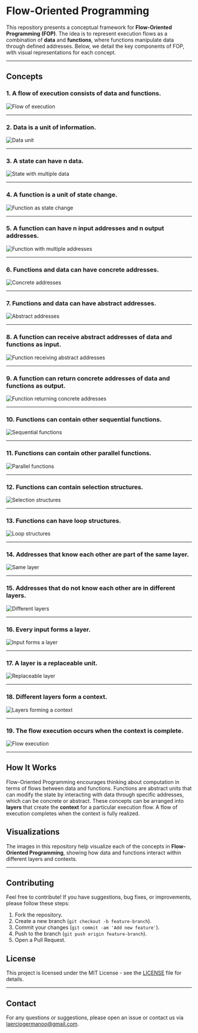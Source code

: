 # Flow-Oriented Programming

This repository presents a conceptual framework for **Flow-Oriented Programming (FOP)**. The idea is to represent execution flows as a combination of **data** and **functions**, where functions manipulate data through defined addresses. Below, we detail the key components of FOP, with visual representations for each concept.

---

## Concepts

### 1. A flow of execution consists of data and functions.  
![Flow of execution](./images/image1.png)

---

### 2. Data is a unit of information.  
![Data unit](./images/image2.png)

---

### 3. A state can have n data.  
![State with multiple data](./images/image3.png)

---

### 4. A function is a unit of state change.  
![Function as state change](./images/image4.png)

---

### 5. A function can have n input addresses and n output addresses.  
![Function with multiple addresses](./images/image5.png)

---

### 6. Functions and data can have concrete addresses.  
![Concrete addresses](./images/image6.png)

---

### 7. Functions and data can have abstract addresses.  
![Abstract addresses](./images/image7.png)

---

### 8. A function can receive abstract addresses of data and functions as input.  
![Function receiving abstract addresses](./images/image8.png)

---

### 9. A function can return concrete addresses of data and functions as output.  
![Function returning concrete addresses](./images/image9.png)

---

### 10. Functions can contain other sequential functions.  
![Sequential functions](./images/image10.png)

---

### 11. Functions can contain other parallel functions.  
![Parallel functions](./images/image11.png)

---

### 12. Functions can contain selection structures.  
![Selection structures](./images/image12.png)

---

### 13. Functions can have loop structures.  
![Loop structures](./images/image13.png)

---

### 14. Addresses that know each other are part of the same layer.  
![Same layer](./images/image14.png)

---

### 15. Addresses that do not know each other are in different layers.  
![Different layers](./images/image15.png)

---

### 16. Every input forms a layer.  
![Input forms a layer](./images/image16.png)

---

### 17. A layer is a replaceable unit.  
![Replaceable layer](./images/image17.png)

---

### 18. Different layers form a context.  
![Layers forming a context](./images/image18.png)

---

### 19. The flow execution occurs when the context is complete.  
![Flow execution](./images/image19.png)

---

## How It Works

Flow-Oriented Programming encourages thinking about computation in terms of flows between data and functions. Functions are abstract units that can modify the state by interacting with data through specific addresses, which can be concrete or abstract. These concepts can be arranged into **layers** that create the **context** for a particular execution flow. A flow of execution completes when the context is fully realized.

## Visualizations

The images in this repository help visualize each of the concepts in **Flow-Oriented Programming**, showing how data and functions interact within different layers and contexts.

---

## Contributing

Feel free to contribute! If you have suggestions, bug fixes, or improvements, please follow these steps:

1. Fork the repository.
2. Create a new branch (`git checkout -b feature-branch`).
3. Commit your changes (`git commit -am 'Add new feature'`).
4. Push to the branch (`git push origin feature-branch`).
5. Open a Pull Request.

## License

This project is licensed under the MIT License - see the [LICENSE](LICENSE) file for details.

---

## Contact

For any questions or suggestions, please open an issue or contact us via [laerciogermanoo@gmail.com](mailto:laerciogermanoo@gmail.com).
